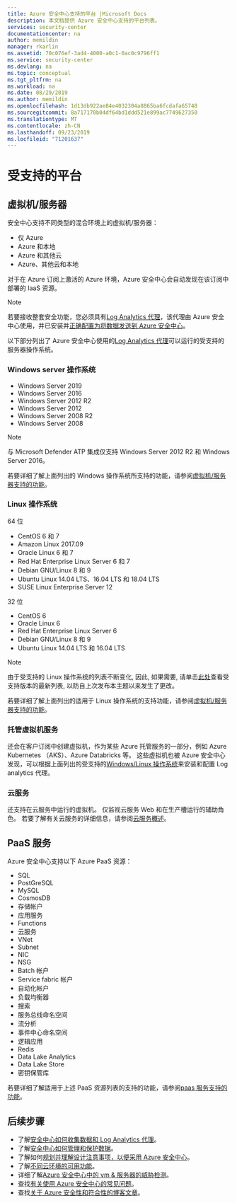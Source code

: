 ```yaml
---
title: Azure 安全中心支持的平台 |Microsoft Docs
description: 本文档提供 Azure 安全中心支持的平台列表。
services: security-center
documentationcenter: na
author: memildin
manager: rkarlin
ms.assetid: 70c076ef-3ad4-4000-a0c1-0ac0c9796ff1
ms.service: security-center
ms.devlang: na
ms.topic: conceptual
ms.tgt_pltfrm: na
ms.workload: na
ms.date: 08/29/2019
ms.author: memildin
ms.openlocfilehash: 1d13db922ae84e4032304a8865ba6fcdafa65748
ms.sourcegitcommit: 8a717170b04df64bd1ddd521e899ac7749627350
ms.translationtype: MT
ms.contentlocale: zh-CN
ms.lasthandoff: 09/23/2019
ms.locfileid: "71201637"
---
```

# <a name="supported-platforms"></a>受支持的平台 

## 虚拟机/服务器<a name="vm-server"></a>

安全中心支持不同类型的混合环境上的虚拟机/服务器：

* 仅 Azure
* Azure 和本地
* Azure 和其他云
* Azure、其他云和本地

对于在 Azure 订阅上激活的 Azure 环境，Azure 安全中心会自动发现在该订阅中部署的 IaaS 资源。

> [!NOTE]
> 若要接收整套安全功能，您必须具有[Log Analytics 代理](../azure-monitor/platform/agents-overview.md#log-analytics-agent)，该代理由 Azure 安全中心使用，并已安装并[正确配置为将数据发送到 Azure 安全中心](security-center-enable-data-collection.md#manual-agent)。


以下部分列出了 Azure 安全中心使用的[Log Analytics 代理](../azure-monitor/platform/agents-overview.md#log-analytics-agent)可以运行的受支持的服务器操作系统。

### Windows server 操作系统<a name="os-windows"></a>

* Windows Server 2019
* Windows Server 2016
* Windows Server 2012 R2
* Windows Server 2012
* Windows Server 2008 R2
* Windows Server 2008

> [!NOTE]
> 与 Microsoft Defender ATP 集成仅支持 Windows Server 2012 R2 和 Windows Server 2016。

若要详细了解上面列出的 Windows 操作系统所支持的功能，请参阅[虚拟机/服务器支持的功能](security-center-services.md##vm-server-features)。

### Linux 操作系统<a name="os-linux"></a>

64 位

* CentOS 6 和 7
* Amazon Linux 2017.09
* Oracle Linux 6 和 7
* Red Hat Enterprise Linux Server 6 和 7
* Debian GNU/Linux 8 和 9
* Ubuntu Linux 14.04 LTS、16.04 LTS 和 18.04 LTS
* SUSE Linux Enterprise Server 12

32 位
* CentOS 6
* Oracle Linux 6
* Red Hat Enterprise Linux Server 6
* Debian GNU/Linux 8 和 9
* Ubuntu Linux 14.04 LTS 和 16.04 LTS

> [!NOTE]
> 由于受支持的 Linux 操作系统的列表不断变化, 因此, 如果需要, 请单击[此处](https://github.com/microsoft/OMS-Agent-for-Linux#supported-linux-operating-systems)查看受支持版本的最新列表, 以防自上次发布本主题以来发生了更改。

若要详细了解上面列出的适用于 Linux 操作系统的支持功能，请参阅[虚拟机/服务器支持的功能](security-center-services.md##vm-server-features)。

### 托管虚拟机服务<a name="virtual-machine"></a>

还会在客户订阅中创建虚拟机，作为某些 Azure 托管服务的一部分，例如 Azure Kubernetes （AKS）、Azure Databricks 等。 这些虚拟机也被 Azure 安全中心发现，可以根据上面列出的受支持的[Windows/Linux 操作系统](#os-windows)来安装和配置 Log analytics 代理。

### 云服务<a name="cloud-services"></a>

还支持在云服务中运行的虚拟机。 仅监视云服务 Web 和在生产槽运行的辅助角色。 若要了解有关云服务的详细信息，请参阅[云服务概述](../cloud-services/cloud-services-choose-me.md)。

## PaaS 服务<a name="paas-services"></a>

Azure 安全中心支持以下 Azure PaaS 资源：

* SQL
* PostGreSQL
* MySQL
* CosmosDB
* 存储帐户
* 应用服务
* Functions
* 云服务
* VNet
* Subnet
* NIC
* NSG
* Batch 帐户
* Service fabric 帐户
* 自动化帐户
* 负载均衡器
* 搜索
* 服务总线命名空间
* 流分析
* 事件中心命名空间
* 逻辑应用
* Redis
* Data Lake Analytics
* Data Lake Store
* 密钥保管库

若要详细了解适用于上述 PaaS 资源列表的支持的功能，请参阅[paas 服务支持的功能](security-center-services.md#paas-services)。

## <a name="next-steps"></a>后续步骤

- 了解[安全中心如何收集数据和 Log Analytics 代理](security-center-enable-data-collection.md)。
- 了解[安全中心如何管理和保护数据](security-center-data-security.md)。
- 了解如何[规划并理解设计注意事项，以便采用 Azure 安全中心](security-center-planning-and-operations-guide.md)。
- 了解[不同云环境的可用功能](security-center-services.md)。
- 详细了解[Azure 安全中心中的 vm & 服务器的威胁检测](security-center-alerts-iaas.md)。
- 查找[有关使用 Azure 安全中心的常见问题](security-center-faq.md)。
- 查找[关于 Azure 安全性和符合性的博客文章](https://blogs.msdn.com/b/azuresecurity/)。
